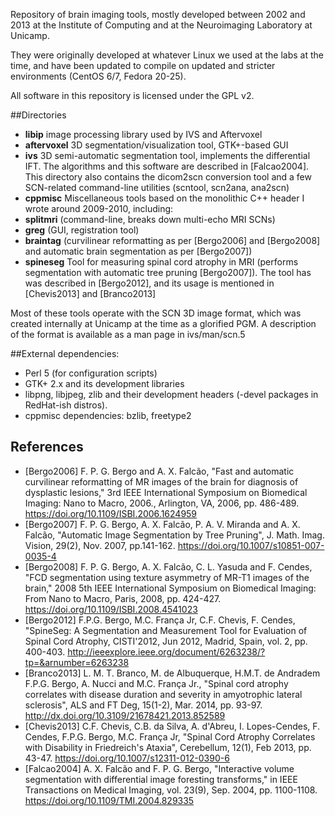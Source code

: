 
Repository of brain imaging tools, mostly developed between 2002 and 2013 at
the Institute of Computing and at the Neuroimaging Laboratory at Unicamp.

They were originally developed at whatever Linux we used at the labs at the time, and
have been updated to compile on updated and stricter environments (CentOS 6/7, Fedora 20-25).

All software in this repository is licensed under the GPL v2.

##Directories

- **libip**
 image processing library used by IVS and Aftervoxel
- **aftervoxel**
 3D segmentation/visualization tool, GTK+-based GUI
- **ivs**
 3D semi-automatic segmentation tool,  implements the differential IFT. The algorithms and this software are described in [Falcao2004]. This directory also contains the dicom2scn conversion tool and a few SCN-related command-line utilities (scntool, scn2ana, ana2scn)
- **cppmisc**
 Miscellaneous tools based on the monolithic C++ header I wrote around 2009-2010, including:
 - **splitmri** (command-line, breaks down multi-echo MRI SCNs)
 - **greg** (GUI, registration tool)
 - **braintag** (curvilinear reformatting as per [Bergo2006] and [Bergo2008] and automatic
   brain segmentation as per [Bergo2007])
- **spineseg**
  Tool for measuring spinal cord atrophy in MRI (performs segmentation with automatic tree pruning [Bergo2007]). The
  tool has was described in [Bergo2012], and its usage is mentioned in [Chevis2013] and [Branco2013]

Most of these tools operate with the SCN 3D image format, which was created internally at Unicamp at
the time as a glorified PGM. A description of the format is available as a man page in ivs/man/scn.5

##External dependencies:
- Perl 5 (for configuration scripts)
- GTK+ 2.x and its development libraries
- libpng, libjpeg, zlib and their development headers (-devel packages in RedHat-ish distros).
- cppmisc dependencies: bzlib, freetype2

## References
- [Bergo2006] F. P. G. Bergo and A. X. Falcão, "Fast and automatic curvilinear reformatting of MR images
  of the brain for diagnosis of dysplastic lesions," 3rd IEEE International Symposium on Biomedical
  Imaging: Nano to Macro, 2006., Arlington, VA, 2006, pp. 486-489. https://doi.org/10.1109/ISBI.2006.1624959
- [Bergo2007] F. P. G. Bergo, A. X. Falcão, P. A. V. Miranda and A. X. Falcão, "Automatic Image Segmentation
  by Tree Pruning", J. Math. Imag. Vision, 29(2), Nov. 2007, pp.141-162. https://doi.org/10.1007/s10851-007-0035-4
- [Bergo2008] F. P. G. Bergo, A. X. Falcão, C. L. Yasuda and F. Cendes, "FCD segmentation using texture
  asymmetry of MR-T1 images of the brain," 2008 5th IEEE International Symposium on Biomedical Imaging: From
  Nano to Macro, Paris, 2008, pp. 424-427. https://doi.org/10.1109/ISBI.2008.4541023
- [Bergo2012] F.P.G. Bergo, M.C. França Jr, C.F. Chevis, F. Cendes, "SpineSeg: A Segmentation and Measurement Tool
  for Evaluation of Spinal Cord Atrophy, CISTI'2012,
  Jun 2012, Madrid, Spain, vol. 2, pp. 400-403. http://ieeexplore.ieee.org/document/6263238/?tp=&arnumber=6263238
- [Branco2013] L. M. T. Branco, M. de Albuquerque, H.M.T. de Andradem F.P.G. Bergo, A. Nucci and M.C. França Jr.,
  "Spinal cord atrophy correlates with disease duration and severity in amyotrophic lateral sclerosis", ALS and FT Deg, 15(1-2), Mar. 2014, pp. 93-97. http://dx.doi.org/10.3109/21678421.2013.852589
- [Chevis2013] C.F. Chevis, C.B. da Silva, A. d'Abreu, I. Lopes-Cendes, F. Cendes, F.P.G. Bergo, M.C. França Jr, "Spinal
  Cord Atrophy Correlates with Disability in Friedreich's Ataxia",  Cerebellum, 12(1), Feb 2013, pp. 43-47. https://doi.org/10.1007/s12311-012-0390-6
- [Falcao2004] A. X. Falcão and F. P. G. Bergo, "Interactive volume segmentation with
  differential image foresting transforms," in IEEE Transactions on Medical Imaging,
  vol. 23(9), Sep. 2004, pp. 1100-1108. https://doi.org/10.1109/TMI.2004.829335

              

